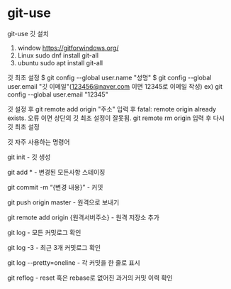 # git-use
git-use
깃 설치
1. window
https://gitforwindows.org/
2. Linux
sudo dnf install git-all
3. ubuntu
sudo apt install git-all

깃 최초 설정
$ git config --global user.name "성명"
$ git config --global user.email "깃 이메일"(123456@naver.com 이면 12345로 이메일 작성)
ex) git config --global user.email "12345"

깃 설정 후 
git remote add origin "주소" 입력 후 
fatal: remote origin already exists. 오류 이면 상단의 깃 최초 설정이 잘못됨.
git remote rm origin 입력 후 다시 깃 최초 설정

깃 자주 사용하는 명령어

git init - 깃 생성

git add * - 변경된 모든사항 스테이징

git commit -m “{변경 내용}”  - 커밋

git push origin master  - 원격으로 보내기

git remote add origin {원격서버주소} - 원격 저장소 추가

git log - 모든 커밋로그 확인

git log -3 - 최근 3개 커밋로그 확인

git log --pretty=oneline - 각 커밋을 한 줄로 표시

git reflog - reset 혹은 rebase로 없어진 과거의 커밋 이력 확인
